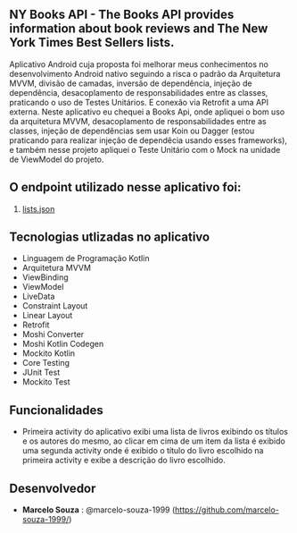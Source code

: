 ## NY Books API - The Books API provides information about book reviews and The New York Times Best Sellers lists.

Aplicativo Android cuja proposta foi melhorar meus conhecimentos no desenvolvimento Android nativo seguindo a risca o padrão da Arquitetura MVVM, divisão de camadas, inversão de dependência, injeção de dependência, desacoplamento de responsabilidades entre as classes, praticando o uso de Testes Unitários. E conexão via Retrofit a uma API externa. 
Neste aplicativo eu chequei a Books Api, onde apliquei o bom uso da arquitetura MVVM, desacoplamento de responsabilidades entre as classes, injeção de dependências sem usar Koin ou Dagger (estou praticando para realizar injeção de dependêcia usando esses frameworks), e também nesse projeto apliquei o Teste Unitário com o Mock na unidade de ViewModel do projeto.

## O endpoint utilizado nesse aplicativo foi:

1. [lists.json](https://api.nytimes.com/svc/books/v3/lists.json)

## Tecnologias utlizadas no aplicativo

* Linguagem de Programação Kotlin
* Arquitetura MVVM
* ViewBinding
* ViewModel
* LiveData
* Constraint Layout
* Linear Layout
* Retrofit
* Moshi Converter
* Moshi Kotlin Codegen
* Mockito Kotlin
* Core Testing
* JUnit Test
* Mockito Test

## Funcionalidades

- Primeira activity do aplicativo exibi uma lista de livros exibindo os títulos e os autores do mesmo, ao clicar em cima de um item da lista é exibido uma segunda
activity onde é exibido o título do livro escolhido na primeira activity e exibe a descrição do livro escolhido.

## Desenvolvedor

* **Marcelo Souza** : @marcelo-souza-1999 (https://github.com/marcelo-souza-1999/)
